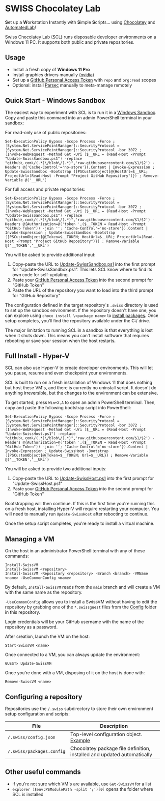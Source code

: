 # SWISS Chocolatey Lab
**S**et up a **W**orkstation **I**nstantly with **S**imple **S**cripts... using [Chocolatey](https://chocolatey.org/) and [AutomatedLab](https://automatedlab.org/)!

Swiss Chocolatey Lab (SCL) runs disposable developer environments on a Windows 11 PC. It supports both public and private repositories.

## Usage

* Install a fresh copy of **Windows 11 Pro**
* Install graphics drivers manually ([nvidia](https://www.nvidia.com/en-us/geforce/drivers/))
* Set up a [GitHub Personal Access Token](https://github.com/settings/tokens) with `repo` and `org:read` scopes
* Optional: install [Parsec](https://parsec.app/) manually to meta-manage remotely

## Quick Start - Windows Sandbox

The easiest way to experiment with SCL is to run it in a [Windows Sandbox](https://docs.microsoft.com/en-us/windows/security/threat-protection/windows-sandbox/windows-sandbox-overview). Copy and paste this command into an admin PowerShell terminal in your sandbox:

For read-only use of public repositories:

```
Set-ExecutionPolicy Bypass -Scope Process -Force ; [System.Net.ServicePointManager]::SecurityProtocol = [System.Net.ServicePointManager]::SecurityProtocol -bor 3072 ; (Invoke-WebRequest -Method Get -Uri ($__URL = (Read-Host -Prompt "Update-SwissSandbox.ps1") -replace "github\.com\/(.*)\/blob\/(.*)",'raw.githubusercontent.com/$1/$2') -Headers @{'Cache-Control'='no-store'}).Content | Invoke-Expression ; Update-SwissSandbox -Bootstrap ([PSCustomObject]@{HostUrl=$__URL; ProjectUrl=(Read-Host -Prompt "Project GitHub Repository")}) ; Remove-Variable @('__URL')
```

For full access and private repositories:

```
Set-ExecutionPolicy Bypass -Scope Process -Force ; [System.Net.ServicePointManager]::SecurityProtocol = [System.Net.ServicePointManager]::SecurityProtocol -bor 3072 ; (Invoke-WebRequest -Method Get -Uri ($__URL = (Read-Host -Prompt "Update-SwissSandbox.ps1") -replace "github\.com\/(.*)\/blob\/(.*)",'raw.githubusercontent.com/$1/$2') -Headers @{Authorization=@('token ',($__TOKEN = Read-Host -Prompt "GitHub Token")) -join ''; 'Cache-Control'='no-store'}).Content | Invoke-Expression ; Update-SwissSandbox -Bootstrap ([PSCustomObject]@{Token=$__TOKEN; HostUrl=$__URL; ProjectUrl=(Read-Host -Prompt "Project GitHub Repository")}) ; Remove-Variable @('__TOKEN','__URL')
```

You will be asked to provide additional input:

1. Copy-paste the URL to [Update-SwissSandbox.ps1](./Module/Sandbox/Update-SwissSandbox.ps1) into the first prompt for "Update-SwissSandbox.ps1". This lets SCL know where to find its own code for self-updating.
2. Paste your [GitHub Personal Access Token](https://github.com/settings/tokens) into the second prompt for "GitHub Token"
3. Paste the URL of the repository you want to load into the third prompt for "GitHub Repository"

The configuration defined in the target repository's `.swiss` directory is used to set up the sandbox environment. If the repository doesn't have one, you can explore using `choco install \<package name>` to [install packages](https://community.chocolatey.org/packages). Once setup completes, you'll find the repository available under the C:/ drive.

The major limitation to running SCL in a sandbox is that everything is lost when it shuts down. This means you can't install software that requires rebooting or save your session when the host restarts.

## Full Install - Hyper-V

SCL can also use Hyper-V to create developer environments. This will let you pause, resume and even checkpoint your environments.

SCL is built to run on a fresh installation of Windows 11 that does nothing but host these VM's, and there is currently no uninstall script. It doesn't do anything irreversible, but the changes to the environment can be extensive.

To get started, press `Win+X,A` to open an admin PowerShell terminal. Then, copy and paste the following bootstrap script into PowerShell:

````
Set-ExecutionPolicy Bypass -Scope Process -Force ; [System.Net.ServicePointManager]::SecurityProtocol = [System.Net.ServicePointManager]::SecurityProtocol -bor 3072 ; (Invoke-WebRequest -Method Get -Uri ($__URL = (Read-Host -Prompt "Update-SwissHost.ps1") -replace "github\.com\/(.*)\/blob\/(.*)",'raw.githubusercontent.com/$1/$2') -Headers @{Authorization=@('token ',($__TOKEN = Read-Host -Prompt "GitHub Token")) -join ''; 'Cache-Control'='no-store'}).Content | Invoke-Expression ; Update-SwissHost -Bootstrap ([PSCustomObject]@{Token=$__TOKEN; Url=$__URL}) ; Remove-Variable @('__TOKEN','__URL')
````

You will be asked to provide two additional inputs:

1. Copy-paste the URL to [Update-SwissHost.ps1](./Module/Host/Update-SwissHost.ps1) into the first prompt for "Update-SwissHost.ps1"
2. Paste your [GitHub Personal Access Token](https://github.com/settings/tokens) into the second prompt for "GitHub Token"

Bootstrapping will then continue. If this is the first time you're running this on a fresh host, installing Hyper-V will require restarting your computer. You will need to manually run `Update-SwissHost` after rebooting to continue.

Once the setup script completes, you're ready to install a virtual machine.


## Managing a VM

On the host in an administrator PowerShell terminal with any of these commands:

```
Install-SwissVM
Install-SwissVM <repository>
Install-SwissVM -Repository <repository> -Branch <branch> -VMName <name> -UseCommonConfig <name>
```

By default, `Install-SwissVM` reads from the `main` branch and will create a VM with the same name as the repository.

`-UseCommonConfig` allows you to install a SwissVM without having to edit the repository by grabbing one of the `*.swissguest` files from the [Config](./Config) folder in this repository.

Login credentials will be your GitHub username with the name of the repository as a password.

After creation, launch the VM on the host:

```
Start-SwissVM <name>
```

Once connected to a VM, you can always update the environment:

```
GUEST> Update-SwissVM
```

Once you're done with a VM, disposing of it on the host is done with:

```
Remove-SwissVM <name>
```


## Configuring a repository

Repositories use the `/.swiss` subdirectory to store their own environment setup configuration and scripts:

| File                    | Description                                                             |
|-------------------------|-------------------------------------------------------------------------|
|`/.swiss/config.json`    | Top-level configuration object. [Example](Config/Generic4GB.swissguest) |
|`/.swiss/packages.config`| Chocolatey package file definition, installed and updated automatically |



## Other useful commands

* If you're not sure which VM's are available, use `Get-SwissVM` for a list
* `explorer ($env:PSModulePath -split ';')[0]` opens the folder where SCL is installed